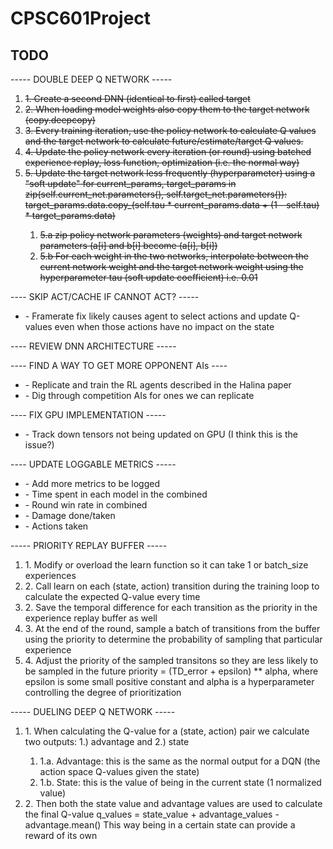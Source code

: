 # CPSC601Project #

## TODO ##
----- DOUBLE DEEP Q NETWORK -----
<s>
<ol>
<li>1. Create a second DNN (identical to first) called target</li>
<li>2. When loading model weights also copy them to the target network (copy.deepcopy)</li>
<li>3. Every training iteration, use the policy network to calculate Q values and the target network to calculate future/estimate/target Q values.</li>
<li>4. Update the policy network every iteration (or round) using batched experience replay, loss function, optimization (i.e. the normal way)</li>
<li>5. Update the target network less frequently (hyperparameter) using a "soft update"
		for current_params, target_params in zip(self.current_net.parameters(), self.target_net.parameters()):
            target_params.data.copy_(self.tau * current_params.data + (1 - self.tau) * target_params.data)</li>
<ol>
<li>5.a zip policy network parameters (weights) and target network parameters (a[i] and b[i] become (a[i], b[i])</li>
<li>5.b For each weight in the two networks, interpolate between the current network weight and the target network weight using the
		hyperparameter tau (soft update coefficient) i.e. 0.01</li>
</ol>
</ol>
</s>

---- SKIP ACT/CACHE IF CANNOT ACT? -----
<ul><li>- Framerate fix likely causes agent to select actions and update Q-values even when those actions have no impact on the state</li></ul>

---- REVIEW DNN ARCHITECTURE -----

---- FIND A WAY TO GET MORE OPPONENT AIs ----
<ul>
<li>- Replicate and train the RL agents described in the Halina paper</li>
<li>- Dig through competition AIs for ones we can replicate</li>
</ul>

---- FIX GPU IMPLEMENTATION -----
<ul><li>- Track down tensors not being updated on GPU (I think this is the issue?)</li></ul>

---- UPDATE LOGGABLE METRICS -----
<ul>
<li>- Add more metrics to be logged</li>
<li>- Time spent in each model in the combined</li>
<li>- Round win rate in combined</li>
<li>- Damage done/taken</li>
<li>- Actions taken</li>
</ul>

----- PRIORITY REPLAY BUFFER -----
<ol>
<li>1. Modify or overload the learn function so it can take 1 or batch_size experiences</li>
<li>2. Call learn on each (state, action) transition during the training loop to calculate the expected Q-value every time</li>
<li>2. Save the temporal difference for each transition as the priority in the experience replay buffer as well</li>
<li>3. At the end of the round, sample a batch of transitions from the buffer using the priority to determine the probability
	of sampling that particular experience</li>
<li>4. Adjust the priority of the sampled transitons so they are less likely to be sampled in the future
	priority = (TD_error + epsilon) ** alpha, where epsilon is some small positive constant and alpha is a hyperparameter
		controlling the degree of prioritization</li>
</ol>

----- DUELING DEEP Q NETWORK -----
<ol>
<li>1. When calculating the Q-value for a (state, action) pair we calculate two outputs: 1.) advantage and 2.) state</li>
	<ol><li>1.a. Advantage: this is the same as the normal output for a DQN (the action space Q-values given the state)</li>
	<li>1.b. State: this is the value of being in the current state (1 normalized value)</li></ol>
<li>2. Then both the state value and advantage values are used to calculate the final Q-value
	q_values = state_value + advantage_values - advantage.mean() 
		This way being in a certain state can provide a reward of its own</li>
</ol>
